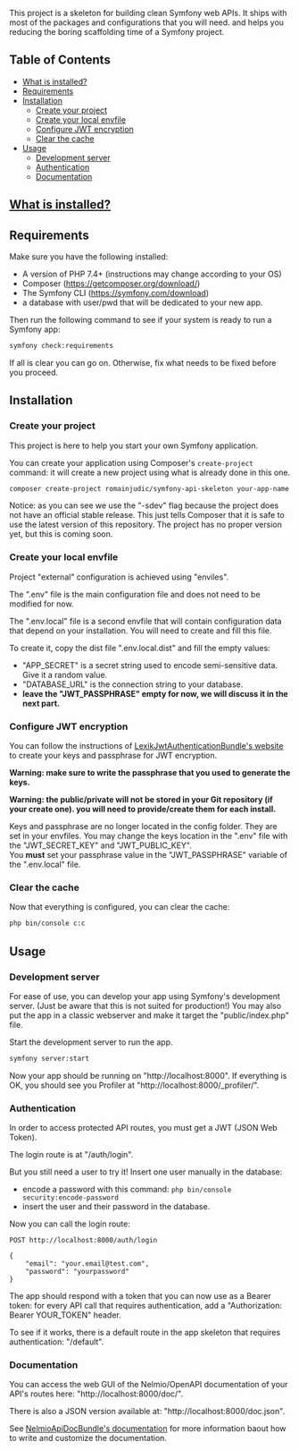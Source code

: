This project is a skeleton for building clean Symfony web APIs. It ships with most of the packages and configurations that you will need.
and helps you reducing the boring scaffolding time of a Symfony project.

## Table of Contents

- [What is installed?](https://github.com/romainjudic/symfony-api-skeleton/tree/master/skel/doc/what_is_installed.md)
- [Requirements](#requirements)
- [Installation](#installation)
    - [Create your project](#create-your-project)
    - [Create your local envfile](#create-your-local-envfile)
    - [Configure JWT encryption](#configure-jwt-encryption)
    - [Clear the cache](#clear-the-cache)
- [Usage](#usage)
    - [Development server](#development-server)
    - [Authentication](#authentication)
    - [Documentation](#documentation)

## [What is installed?](https://github.com/romainjudic/symfony-api-skeleton/tree/master/skel/doc/what_is_installed.md)

## Requirements

Make sure you have the following installed:
- A version of PHP 7.4+ (instructions may change according to your OS)
- Composer (https://getcomposer.org/download/)
- The Symfony CLI (https://symfony.com/download)
- a database with user/pwd that will be dedicated to your new app.

Then run the following command to see if your system is ready to run a Symfony app:
```bash
symfony check:requirements
```

If all is clear you can go on. Otherwise, fix what needs to be fixed before you proceed.


## Installation

### Create your project

This project is here to help you start your own Symfony application.

You can create your application using Composer's `create-project` command: it will create a new project using what is already done in this one.

```bash
composer create-project romainjudic/symfony-api-skeleton your-app-name -sdev
```

Notice: as you can see we use the "-sdev" flag because the project does not have an official stable release. This just tells Composer that it is safe to use the latest version of this repository. The project has no proper version yet, but this is coming soon.


### Create your local envfile

Project "external" configuration is achieved using "enviles".

The ".env" file is the main configuration file and does not need to be modified for now.

The ".env.local" file is a second envfile that will contain configuration data that depend on your installation.
You will need to create and fill this file.

To create it, copy the dist file ".env.local.dist" and fill the empty values:
- "APP_SECRET" is a secret string used to encode semi-sensitive data. Give it a random value.
- "DATABASE_URL" is the connection string to your database.
- **leave the "JWT_PASSPHRASE" empty for now, we will discuss it in the next part.**


### Configure JWT encryption

You can follow the instructions of [LexikJwtAuthenticationBundle's website](https://github.com/lexik/LexikJWTAuthenticationBundle/blob/master/Resources/doc/index.md) to create your keys and passphrase for JWT encryption.


**Warning: make sure to write the passphrase that you used to generate the keys.**

**Warning: the public/private will not be stored in your Git repository (if your create one). you will need to provide/create them for each install.**

Keys and passphrase are no longer located in the config folder. They are set in your envfiles.
You may change the keys location in the ".env" file with the "JWT_SECRET_KEY" and "JWT_PUBLIC_KEY".<br/>
You **must** set your passphrase value in the "JWT_PASSPHRASE" variable of the ".env.local" file.


### Clear the cache

Now that everything is configured, you can clear the cache:
```bash
php bin/console c:c
```


## Usage

### Development server

For ease of use, you can develop your app using Symfony's development server. (Just be aware that this is not suited for production!)
You may also put the app in a classic webserver and make it target the "public/index.php" file.

Start the development server to run the app.
```bash
symfony server:start
```

Now your app should be running on "http://localhost:8000".
If everything is OK, you should see you Profiler at "http://localhost:8000/_profiler/".


### Authentication

In order to access protected API routes, you must get a JWT (JSON Web Token).

The login route is at "/auth/login".

But you still need a user to try it!
Insert one user manually in the database:
- encode a password with this command: `php bin/console security:encode-password`
- insert the user and their password in the database.

Now you can call the login route:
```
POST http://localhost:8000/auth/login

{
    "email": "your.email@test.com",
    "password": "yourpassword"
}
```

The app should respond with a token that you can now use as a Bearer token: for every API call that requires authentication, add a "Authorization: Bearer YOUR_TOKEN" header.

To see if it works, there is a default route in the app skeleton that requires authentication: "/default".


### Documentation

You can access the web GUI of the Nelmio/OpenAPI documentation of your API's routes here: "http://localhost:8000/doc/".

There is also a JSON version available at: "http://localhost:8000/doc.json".

See [NelmioApiDocBundle's documentation](https://symfony.com/doc/current/bundles/NelmioApiDocBundle/index.html) for more information baout how to write and customize the documentation.
